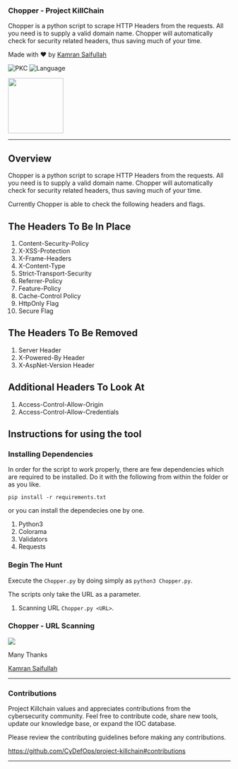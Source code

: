 ### Chopper - Project KillChain
Chopper is a python script to scrape HTTP Headers from the requests. All you need is to supply a valid domain name. Chopper will automatically check for security related headers, thus saving much of your time.

Made with :heart: by [Kamran Saifullah](https://linkedin.com/in/KamranSaifullah)

![PKC](https://img.shields.io/badge/Project-%20Killchain-357441)
![Language](https://img.shields.io/badge/Language-%20Python-357441?style=flat-square)

<img src="https://img1.wsimg.com/blobby/go/1cf5bcbc-aad3-42e4-a7e0-6c0149aec441/downloads/BG%20Gradient%20(2).png" width="125" height="125">

----
## Overview

Chopper is a python script to scrape HTTP Headers from the requests. All you need is to supply a valid domain name. Chopper will automatically check for security related headers, thus saving much of your time.

Currently Chopper is able to check the following headers and flags.

## The Headers To Be In Place

1. Content-Security-Policy 
2. X-XSS-Protection
3. X-Frame-Headers
4. X-Content-Type
5. Strict-Transport-Security
6. Referrer-Policy
7. Feature-Policy
8. Cache-Control Policy
9. HttpOnly Flag
10. Secure Flag

## The Headers To Be Removed

1. Server Header 
2. X-Powered-By Header
3. X-AspNet-Version Header

## Additional Headers To Look At

1. Access-Control-Allow-Origin
2. Access-Control-Allow-Credentials


## Instructions for using the tool

### Installing Dependencies
In order for the script to work properly, there are few dependencies which are required to be installed. Do it with the following from within the folder or as you like. 

```pip install -r requirements.txt```

or you can install the dependecies one by one. 

1. Python3
2. Colorama
3. Validators
4. Requests

### Begin The Hunt

Execute the `Chopper.py` by doing simply as 
```python3 Chopper.py```. 

The scripts only take the URL as a parameter.

1. Scanning URL `Chopper.py <URL>`.

### Chopper - URL Scanning

![](/Scripts/Web%20Security/Chopper/Assets/image.png)

Many Thanks

[Kamran Saifullah](https://linkedin.com/in/KamranSaifullah)

----

### Contributions
Project Killchain values and appreciates contributions from the cybersecurity community. Feel free to contribute code, share new tools, update our knowledge base, or expand the IOC database. 

Please review the contributing guidelines before making any contributions.

https://github.com/CyDefOps/project-killchain#contributions

----